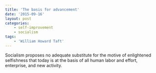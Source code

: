 ```yaml
---
title: 'The basis for advancement'
date: '2015-09-16'
layout: post
categories:
    - self-improvement
    - socialism
tags:
    - 'William Howard Taft'
---
```


Socialism proposes no adequate substitute for the motive of enlightened selfishness that today is at the basis of all human labor and effort, enterprise, and new activity.